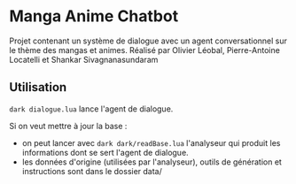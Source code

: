 # Manga Anime Chatbot
Projet contenant un système de dialogue avec un agent conversationnel sur le thème des mangas et animes.
Réalisé par Olivier Léobal, Pierre-Antoine Locatelli et Shankar Sivagnanasundaram

## Utilisation

`dark dialogue.lua` lance l'agent de dialogue.

Si on veut mettre à jour la base :
 - on peut lancer avec `dark dark/readBase.lua` l'analyseur qui produit les informations dont se sert l'agent de dialogue.
 - les données d'origine (utilisées par l'analyseur), outils de génération et instructions sont dans le dossier data/

